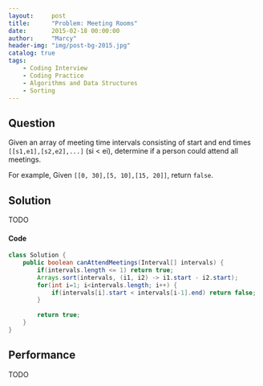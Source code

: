 ```yaml
---
layout:     post
title:      "Problem: Meeting Rooms"
date:       2015-02-18 00:00:00
author:     "Marcy"
header-img: "img/post-bg-2015.jpg"
catalog: true
tags:
    - Coding Interview
    - Coding Practice
    - Algorithms and Data Structures
    - Sorting
---
```


## Question

Given an array of meeting time intervals consisting of start and end times `[[s1,e1],[s2,e2],...]` (si < ei), determine if a person could attend all meetings.

For example,
Given `[[0, 30],[5, 10],[15, 20]]`,
return `false`.
## Solution
TODO

#### Code
```java
class Solution {
    public boolean canAttendMeetings(Interval[] intervals) {
        if(intervals.length <= 1) return true;
        Arrays.sort(intervals, (i1, i2) -> i1.start - i2.start);
        for(int i=1; i<intervals.length; i++) {
            if(intervals[i].start < intervals[i-1].end) return false;
        }
        
        return true;
    }
}
```

## Performance
TODO